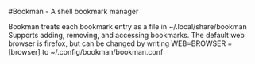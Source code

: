 #Bookman - A shell bookmark manager

Bookman treats each bookmark entry as a file in ~/.local/share/bookman
Supports adding, removing, and accessing bookmarks.
The default web browser is firefox, but can be changed by writing WEB=BROWSER
=[browser] to ~/.config/bookman/bookman.conf
